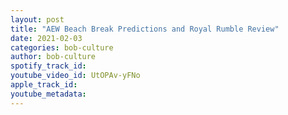 ```yaml
---
layout: post
title: "AEW Beach Break Predictions and Royal Rumble Review"
date: 2021-02-03
categories: bob-culture
author: bob-culture
spotify_track_id: 
youtube_video_id: UtOPAv-yFNo
apple_track_id: 
youtube_metadata: 
---
```

